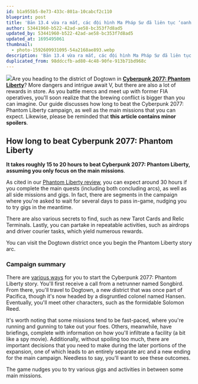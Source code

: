 ```yaml
---
id: b1a955b5-8e73-433c-801a-10cabcf2c110
blueprint: post
title: 'Bản 13.4 vừa ra mắt, các đội hình Ma Pháp Sư đã liên tục ‘oanh tạc’ Đấu Trường Chân Lý (Duplicated)'
author: 53441960-b522-42ad-ae58-bc353f7d8ad5
updated_by: 53441960-b522-42ad-ae58-bc353f7d8ad5
updated_at: 1695495061
thumbnail:
  - photo-1592609931095-54a2168ae893.webp
description: 'Bản 13.4 vừa ra mắt, các đội hình Ma Pháp Sư đã liên tục ‘oanh tạc’ Đấu Trường Chân Lý'
duplicated_from: 98ddccfb-ad80-4c48-90fe-913b71bd968c
---
```

<p><img src="statamic://asset::assets::photo-1592609931095-54a2168ae893.webp">Are you heading to the district of Dogtown in <a href="https://www.gamespot.com/games/cyberpunk-2077/"><strong>Cyberpunk 2077: Phantom Liberty</strong></a>? More dangers and intrigue await V, but there are also a lot of rewards in store. As you battle mercs and meet up with former FIA operatives, you&#039;ll soon realize that the brewing conflict is bigger than you can imagine. Our guide discusses how long to beat the Cyberpunk 2077: Phantom Liberty campaign, as well as the main missions that you can expect. Likewise, please be reminded that <strong>this article contains minor spoilers</strong>.</p><h2 style="text-align: start;"><strong>How long to beat Cyberpunk 2077: Phantom Liberty</strong></h2><p style="text-align: start;"><strong>It takes roughly 15 to 20 hours to beat Cyberpunk 2077: Phantom Liberty, assuming you only focus on the main missions</strong>.</p><p style="text-align: start;">As cited in our <a href="https://www.gamespot.com/reviews/cyberpunk-2077-phantom-liberty-review-the-songbird-sings/1900-6418116/">Phantom Liberty review</a>, you can expect around 30 hours if you complete the main quests (including both concluding arcs), as well as all side missions and gigs. In fact, there are segments in the campaign where you&#039;re asked to wait for several days to pass in-game, nudging you to try gigs in the meantime.</p><p style="text-align: start;">There are also various secrets to find, such as new Tarot Cards and Relic Terminals. Lastly, you can partake in repeatable activities, such as airdrops and driver courier tasks, which yield numerous rewards.</p><p style="text-align: start;"></p><p>You can visit the Dogtown district once you begin the Phantom Liberty story arc.</p><h3 style="text-align: start;"><strong>Campaign summary</strong></h3><p style="text-align: start;">There are <a href="https://www.gamespot.com/articles/cyberpunk-2077-phantom-liberty-how-to-start-expansion-campaign/1100-6517864/">various ways</a> for you to start the Cyberpunk 2077: Phantom Liberty story. You&#039;ll first receive a call from a netrunner named Songbird. From there, you&#039;ll travel to Dogtown, a new district that was once part of Pacifica, though it&#039;s now headed by a disgruntled colonel named Hansen. Eventually, you&#039;ll meet other characters, such as the formidable Solomon Reed.</p><p style="text-align: start;">It&#039;s worth noting that some missions tend to be fast-paced, where you&#039;re running and gunning to take out your foes. Others, meanwhile, have briefings, complete with information on how you&#039;ll infiltrate a facility (a bit like a spy movie). Additionally, without spoiling too much, there are important decisions that you need to make during the later portions of the expansion, one of which leads to an entirely separate arc and a new ending for the main campaign. Needless to say, you&#039;ll want to see these outcomes.</p><p>The game nudges you to try various gigs and activities in between some main missions.</p>